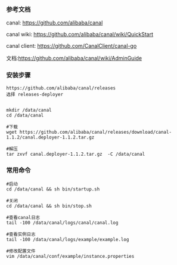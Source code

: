 ### 参考文档

canal: https://github.com/alibaba/canal

canal wiki: https://github.com/alibaba/canal/wiki/QuickStart

canal client: https://github.com/CanalClient/canal-go

文档:https://github.com/alibaba/canal/wiki/AdminGuide



### 安装步骤



```shell
https://github.com/alibaba/canal/releases
选择 releases-deployer


mkdir /data/canal
cd /data/canal

#下载
wget https://github.com/alibaba/canal/releases/download/canal-1.1.2/canal.deployer-1.1.2.tar.gz

#解压
tar zxvf canal.deployer-1.1.2.tar.gz  -C /data/canal

```



### 常用命令

```shell
#启动
cd /data/canal && sh bin/startup.sh

#关闭
cd /data/canal && sh bin/stop.sh

#查看canal日志
tail -100 /data/canal/logs/canal/canal.log

#查看实例日志
tail -100 /data/canal/logs/example/example.log

#修改配置文件
vim /data/canal/conf/example/instance.properties

```

